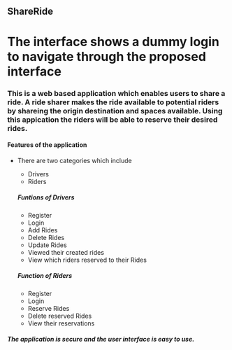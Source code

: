 ## ShareRide

# The interface shows a dummy login to navigate through the proposed interface

### This is a web based application which enables users to share a ride.  A ride sharer makes the ride available to potential riders by shareing the origin destination and spaces available. Using this appication the riders will be able to reserve their desired rides.

#### Features of the application 
 - There are two categories which include 
    - Drivers 
    - Riders
    ##### Funtions of Drivers
    - Register
    - Login
    - Add Rides
    - Delete Rides
    - Update Rides
    - Viewed their created rides
    - View which riders reserved to their Rides

    ##### Function of Riders 
    - Register
    - Login
    - Reserve Rides
    - Delete reserved Rides
    - View their reservations

##### The application is secure and the user interface is easy to use.     
    

